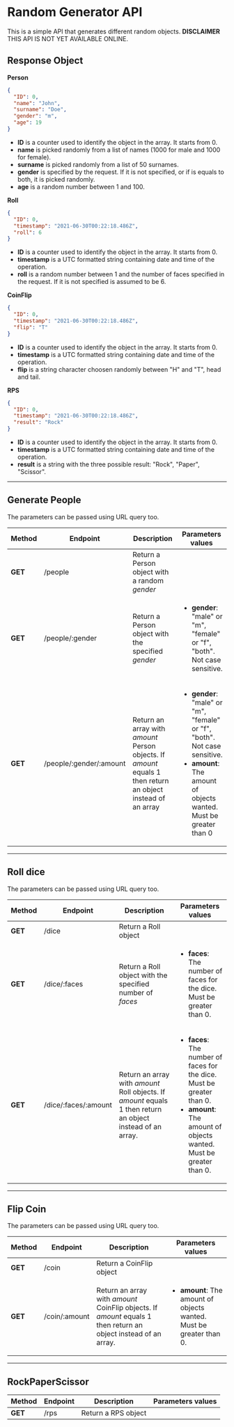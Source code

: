 # Random Generator API

This is a simple API that generates different random objects. **DISCLAIMER** THIS API IS NOT YET AVAILABLE ONLINE.

## Response Object

**Person**

```json
{
  "ID": 0,
  "name": "John",
  "surname": "Doe",
  "gender": "m",
  "age": 19
}
```

- **ID** is a counter used to identify the object in the array. It starts from 0.
- **name** is picked randomly from a list of names (1000 for male and 1000 for female).
- **surname** is picked randomly from a list of 50 surnames.
- **gender** is specified by the request. If it is not specified, or if is equals to both, it is picked randomly.
- **age** is a random number between 1 and 100.

**Roll**

```json
{
  "ID": 0,
  "timestamp": "2021-06-30T00:22:18.486Z",
  "roll": 6
}
```

- **ID** is a counter used to identify the object in the array. It starts from 0.
- **timestamp** is a UTC formatted string containing date and time of the operation.
- **roll** is a random number between 1 and the number of faces specified in the request. If it is not specified is assumed to be 6.

**CoinFlip**

```json
{
  "ID": 0,
  "timestamp": "2021-06-30T00:22:18.486Z",
  "flip": "T"
}
```

- **ID** is a counter used to identify the object in the array. It starts from 0.
- **timestamp** is a UTC formatted string containing date and time of the operation.
- **flip** is a string character choosen randomly between "H" and "T", head and tail.

**RPS**

```json
{
  "ID": 0,
  "timestamp": "2021-06-30T00:22:18.486Z",
  "result": "Rock"
}
```

- **ID** is a counter used to identify the object in the array. It starts from 0.
- **timestamp** is a UTC formatted string containing date and time of the operation.
- **result** is a string with the three possible result: "Rock", "Paper", "Scissor".

---

## Generate People

The parameters can be passed using URL query too.

| Method  | Endpoint                | Description                                                                                                  | Parameters values                                                                                                                                                    |
| ------- | ----------------------- | ------------------------------------------------------------------------------------------------------------ | -------------------------------------------------------------------------------------------------------------------------------------------------------------------- |
| **GET** | /people                 | Return a Person object with a random _gender_                                                                |                                                                                                                                                                      |
| **GET** | /people/:gender         | Return a Person object with the specified _gender_                                                           | <ul><li>**gender**: "male" or "m", "female" or "f", "both". Not case sensitive.</li></ul>                                                                            |
| **GET** | /people/:gender/:amount | Return an array with _amount_ Person objects. If _amount_ equals 1 then return an object instead of an array | <ul><li> **gender**: "male" or "m", "female" or "f", "both". Not case sensitive.</li> <li>**amount**: The amount of objects wanted. Must be greater than 0</li></ul> |

---

## Roll dice

The parameters can be passed using URL query too.

| Method  | Endpoint             | Description                                                                                                 | Parameters values                                                                                                                                                 |
| ------- | -------------------- | ----------------------------------------------------------------------------------------------------------- | ----------------------------------------------------------------------------------------------------------------------------------------------------------------- |
| **GET** | /dice                | Return a Roll object                                                                                        |
| **GET** | /dice/:faces         | Return a Roll object with the specified number of _faces_                                                   | <ul><li>**faces**: The number of faces for the dice. Must be greater than 0.</li></ul>                                                                            |
| **GET** | /dice/:faces/:amount | Return an array with _amount_ Roll objects. If _amount_ equals 1 then return an object instead of an array. | <ul><li>**faces**: The number of faces for the dice. Must be greater than 0.</li> <li>**amount**: The amount of objects wanted. Must be greater than 0.</li></ul> |

---

## Flip Coin

The parameters can be passed using URL query too.

| Method  | Endpoint      | Description                                                                                                     | Parameters values                                                                    |
| ------- | ------------- | --------------------------------------------------------------------------------------------------------------- | ------------------------------------------------------------------------------------ |
| **GET** | /coin         | Return a CoinFlip object                                                                                        |
| **GET** | /coin/:amount | Return an array with _amount_ CoinFlip objects. If _amount_ equals 1 then return an object instead of an array. | <ul> <li>**amount**: The amount of objects wanted. Must be greater than 0.</li></ul> |

---

## RockPaperScissor

| Method  | Endpoint | Description         | Parameters values |
| ------- | -------- | ------------------- | ----------------- |
| **GET** | /rps     | Return a RPS object |                   |

